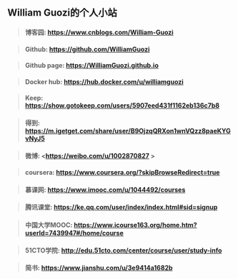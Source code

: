 ## William Guozi的个人小站

>#### 博客园: <https://www.cnblogs.com/William-Guozi>

>#### Github: <https://github.com/WilliamGuozi>

>#### Github page: <https://WilliamGuozi.github.io>

>#### Docker hub: <https://hub.docker.com/u/williamguozi>

>#### Keep: <https://show.gotokeep.com/users/5907eed431f1162eb136c7b8>

>#### 得到: <https://m.igetget.com/share/user/B9OjzqQRXon1wnVQzz8paeKYGvNyJ5>

>#### 微博: <https://weibo.com/u/1002870827 >

>#### coursera: <https://www.coursera.org/?skipBrowseRedirect=true>

>#### 慕课网: <https://www.imooc.com/u/1044492/courses>

>#### 腾讯课堂: <https://ke.qq.com/user/index/index.html#sid=signup>

>#### 中国大学MOOC: <https://www.icourse163.org/home.htm?userId=7439947#/home/course>

>#### 51CTO学院: <http://edu.51cto.com/center/course/user/study-info>

>#### 简书: <https://www.jianshu.com/u/3e9414a1682b>

<!--
>#### 斗鱼: <https://www.douyu.com/2018990>

>#### 个人论坛: <http://phpbb.glinux.top/>

>#### Weadmin: <http://weadmin.glinux.top>

>#### Mail: <http://mail.glinux.top>

>#### Zabbix: <http://zabbix.glinux.top>
-->
